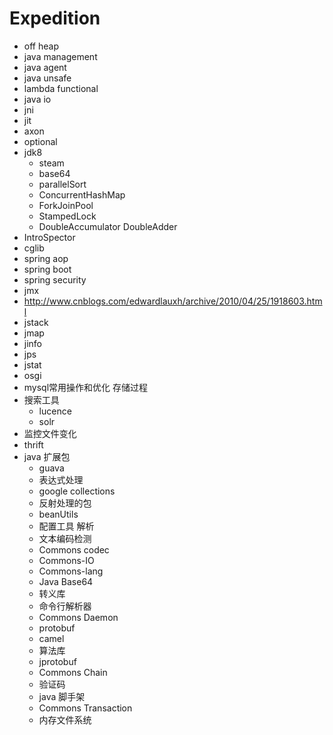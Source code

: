 # Expedition
- off heap
- java management
- java agent
- java unsafe
- lambda functional
- java io
- jni
- jit
- axon
- optional
- jdk8
	- steam
	- base64
	- parallelSort
	- ConcurrentHashMap
	- ForkJoinPool
	- StampedLock
	- DoubleAccumulator DoubleAdder
- IntroSpector
- cglib
- spring aop
- spring boot
- spring security
- jmx
- http://www.cnblogs.com/edwardlauxh/archive/2010/04/25/1918603.html
- jstack
- jmap
- jinfo
- jps
- jstat
- osgi
- mysql常用操作和优化 存储过程
- 搜索工具
	- lucence
	- solr
- 监控文件变化
- thrift
- java 扩展包
	- guava
	- 表达式处理
	- google collections
	- 反射处理的包
	- beanUtils
	- 配置工具  解析
	- 文本编码检测
	- Commons codec
	- Commons-IO
	- Commons-lang
	- Java Base64
	- 转义库
	- 命令行解析器
	- Commons Daemon
	- protobuf
	- camel
	- 算法库
	- jprotobuf
	- Commons Chain
	- 验证码
	- java 脚手架
	- Commons Transaction
	- 内存文件系统